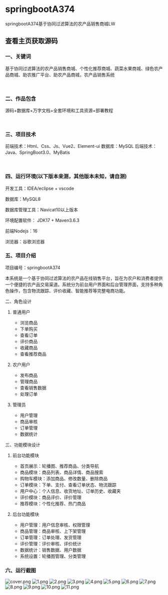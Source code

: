 # springbootA374
springbootA374基于协同过滤算法的农产品销售商城LW
 
## 查看主页获取源码


### 一、关键词

基于协同过滤算法的农产品销售商城、个性化推荐商城、蔬菜水果商城、绿色农产品商城、助农推广平台、助农产品商城，农产品销售系统

<br/>

### 二、作品包含

源码+数据库+万字文档+全套环境和工具资源+部署教程

<br/>

### 三、项目技术

前端技术：Html、Css、Js、Vue2、Element-ui 
数据库：MySQL
后端技术：Java、SpringBoot3.0、MyBatis

  
<br/>

### 四、运行环境(以下版本亲测，其他版本未知，请自测)

开发工具：IDEA/eclipse  + vscode

数据库：MySQL8

数据库管理工具：Navicat10以上版本

环境配置软件： JDK17 + Maven3.6.3

前端Nodejs：16

浏览器：谷歌浏览器




### 五、项目介绍

项目编号：springbootA374

本系统是一个基于协同过滤算法的农产品在线销售平台，旨在为农户和消费者提供一个便捷的农产品交易渠道。系统分为前台用户界面和后台管理界面，支持多种角色操作，包含物流跟踪、评价收藏、智能推荐等完整电商功能。

二、角色设计
1. 普通用户
   - 浏览商品
   - 下单购买
   - 查看订单
   - 评价商品
   - 收藏商品
   - 查看推荐商品

2. 农户用户
   - 发布商品
   - 管理商品
   - 查看销售数据
   - 处理订单

3. 管理员
   - 用户管理
   - 商品审核
   - 订单管理
   - 数据统计

三、功能模块设计

1. 前台功能模块
   - 首页展示：轮播图、推荐商品、分类导航
   - 商品模块：商品列表、商品详情、商品搜索
   - 购物车模块：添加商品、修改数量、删除商品
   - 订单模块：下单、支付、查看订单状态、物流跟踪
   - 用户中心：个人信息、收货地址、订单历史、收藏夹
   - 评价模块：商品评价、评价管理
   - 推荐模块：个性化推荐、热门商品

2. 后台功能模块
   - 用户管理：用户信息审核、权限管理
   - 商品管理：商品审核、上下架管理
   - 订单管理：订单处理、发货管理
   - 评价管理：评价审核、评价统计
   - 数据统计：销售数据、用户数据
   - 系统设置：轮播图管理、分类管理



### 六、运行截图

![cover.png](./cover.png)
![1.png](./1.png)
![2.png](./2.png)
![3.png](./3.png)
![4.png](./4.png)
![5.png](./5.png)
![6.png](./6.png)
![7.png](./7.png)
![8.png](./8.png)
![9.png](./9.png)
![10.png](./10.png)
![11.png](./11.png)
